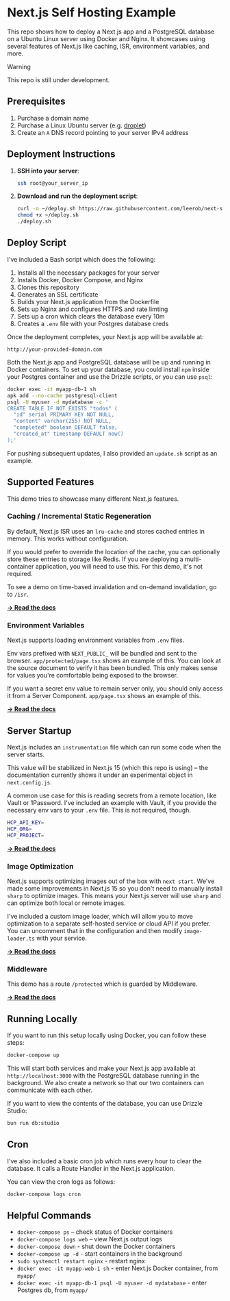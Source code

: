 # Next.js Self Hosting Example

This repo shows how to deploy a Next.js app and a PostgreSQL database on a Ubuntu Linux server using Docker and Nginx. It showcases using several features of Next.js like caching, ISR, environment variables, and more.

> [!WARNING]  
> This repo is still under development.

## Prerequisites

1. Purchase a domain name
2. Purchase a Linux Ubuntu server (e.g. [droplet](https://www.digitalocean.com/products/droplets))
3. Create an `A` DNS record pointing to your server IPv4 address

## Deployment Instructions

1. **SSH into your server**:

   ```bash
   ssh root@your_server_ip
   ```

2. **Download and run the deployment script**:

   ```bash
   curl -o ~/deploy.sh https://raw.githubusercontent.com/leerob/next-self-host/main/deploy.sh
   chmod +x ~/deploy.sh
   ./deploy.sh
   ```

## Deploy Script

I've included a Bash script which does the following:

1. Installs all the necessary packages for your server
1. Installs Docker, Docker Compose, and Nginx
1. Clones this repository
1. Generates an SSL certificate
1. Builds your Next.js application from the Dockerfile
1. Sets up Nginx and configures HTTPS and rate limting
1. Sets up a cron which clears the database every 10m
1. Creates a `.env` file with your Postgres database creds

Once the deployment completes, your Next.js app will be available at:

```
http://your-provided-domain.com
```

Both the Next.js app and PostgreSQL database will be up and running in Docker containers. To set up your database, you could install `npm` inside your Postgres container and use the Drizzle scripts, or you can use `psql`:

```bash
docker exec -it myapp-db-1 sh
apk add --no-cache postgresql-client
psql -U myuser -d mydatabase -c '
CREATE TABLE IF NOT EXISTS "todos" (
  "id" serial PRIMARY KEY NOT NULL,
  "content" varchar(255) NOT NULL,
  "completed" boolean DEFAULT false,
  "created_at" timestamp DEFAULT now()
);'
```

For pushing subsequent updates, I also provided an `update.sh` script as an example.

## Supported Features

This demo tries to showcase many different Next.js features.

### Caching / Incremental Static Regeneration

By default, Next.js ISR uses an `lru-cache` and stores cached entries in memory. This works without configuration.

If you would prefer to override the location of the cache, you can optionally store these entries to storage like Redis. If you are deploying a multi-container application, you will need to use this. For this demo, it's not required.

To see a demo on time-based invalidation and on-demand invalidation, go to `/isr`.

[**→ Read the docs**](https://nextjs.org/docs/app/building-your-application/deploying#caching-and-isr)

### Environment Variables

Next.js supports loading environment variables from `.env` files.

Env vars prefixed with `NEXT_PUBLIC_` will be bundled and sent to the browser. `app/protected/page.tsx` shows an example of this. You can look at the source document to verify it has been bundled. This only makes sense for values you're comfortable being exposed to the browser.

If you want a secret env value to remain server only, you should only access it from a Server Component. `app/page.tsx` shows an example of this.

[**→ Read the docs**](https://nextjs.org/docs/app/building-your-application/deploying#environment-variables)

## Server Startup

Next.js includes an `instrumentation` file which can run some code when the server starts.

This value will be stabilized in Next.js 15 (which this repo is using) – the documentation currently shows it under an experimental object in `next.config.js`.

A common use case for this is reading secrets from a remote location, like Vault or 1Password. I've included an example with Vault, if you provide the necessary env vars to your `.env` file. This is not required, though.

```bash
HCP_API_KEY=
HCP_ORG=
HCP_PROJECT=
```

[**→ Read the docs**](https://nextjs.org/docs/app/building-your-application/optimizing/instrumentation)

### Image Optimization

Next.js supports optimizing images out of the box with `next start`. We've made some improvements in Next.js 15 so you don't need to manually install `sharp` to optimize images. This means your Next.js server will use `sharp` and can optimize both local or remote images.

I've included a custom image loader, which will allow you to move optimization to a separate self-hosted service or cloud API if you prefer. You can uncomment that in the configuration and then modify `image-loader.ts` with your service.

[**→ Read the docs**](https://nextjs.org/docs/app/building-your-application/deploying#image-optimization)

### Middleware

This demo has a route `/protected` which is guarded by Middleware.

[**→ Read the docs**](https://nextjs.org/docs/app/building-your-application/deploying#middleware)

## Running Locally

If you want to run this setup locally using Docker, you can follow these steps:

```bash
docker-compose up
```

This will start both services and make your Next.js app available at `http://localhost:3000` with the PostgreSQL database running in the background. We also create a network so that our two containers can communicate with each other.

If you want to view the contents of the database, you can use Drizzle Studio:

```bash
bun run db:studio
```

## Cron

I've also included a basic cron job which runs every hour to clear the database. It calls a Route Handler in the Next.js application.

You can view the cron logs as follows:

```bash
docker-compose logs cron
```

## Helpful Commands

- `docker-compose ps` – check status of Docker containers
- `docker-compose logs web` – view Next.js output logs
- `docker-compose down` - shut down the Docker containers
- `docker-compose up -d` - start containers in the background
- `sudo systemctl restart nginx` - restart nginx
- `docker exec -it myapp-web-1 sh` - enter Next.js Docker container, from `myapp/`
- `docker exec -it myapp-db-1 psql -U myuser -d mydatabase` - enter Postgres db, from `myapp/`
